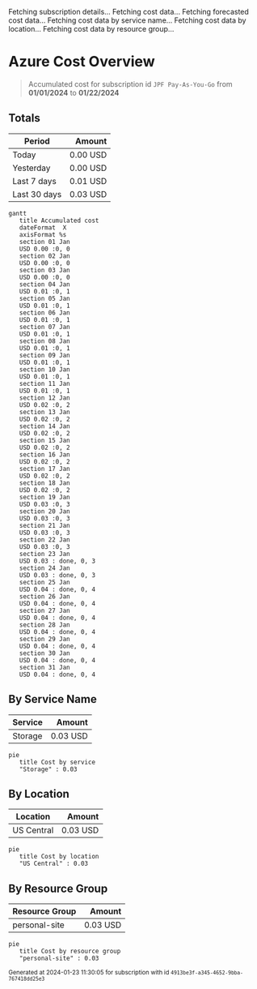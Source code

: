 Fetching subscription details...
Fetching cost data...
Fetching forecasted cost data...
Fetching cost data by service name...
Fetching cost data by location...
Fetching cost data by resource group...
# Azure Cost Overview

> Accumulated cost for subscription id `JPF Pay-As-You-Go` from **01/01/2024** to **01/22/2024**

## Totals

|Period|Amount|
|---|---:|
|Today|0.00 USD|
|Yesterday|0.00 USD|
|Last 7 days|0.01 USD|
|Last 30 days|0.03 USD|

```mermaid
gantt
   title Accumulated cost
   dateFormat  X
   axisFormat %s
   section 01 Jan
   USD 0.00 :0, 0
   section 02 Jan
   USD 0.00 :0, 0
   section 03 Jan
   USD 0.00 :0, 0
   section 04 Jan
   USD 0.01 :0, 1
   section 05 Jan
   USD 0.01 :0, 1
   section 06 Jan
   USD 0.01 :0, 1
   section 07 Jan
   USD 0.01 :0, 1
   section 08 Jan
   USD 0.01 :0, 1
   section 09 Jan
   USD 0.01 :0, 1
   section 10 Jan
   USD 0.01 :0, 1
   section 11 Jan
   USD 0.01 :0, 1
   section 12 Jan
   USD 0.02 :0, 2
   section 13 Jan
   USD 0.02 :0, 2
   section 14 Jan
   USD 0.02 :0, 2
   section 15 Jan
   USD 0.02 :0, 2
   section 16 Jan
   USD 0.02 :0, 2
   section 17 Jan
   USD 0.02 :0, 2
   section 18 Jan
   USD 0.02 :0, 2
   section 19 Jan
   USD 0.03 :0, 3
   section 20 Jan
   USD 0.03 :0, 3
   section 21 Jan
   USD 0.03 :0, 3
   section 22 Jan
   USD 0.03 :0, 3
   section 23 Jan
   USD 0.03 : done, 0, 3
   section 24 Jan
   USD 0.03 : done, 0, 3
   section 25 Jan
   USD 0.04 : done, 0, 4
   section 26 Jan
   USD 0.04 : done, 0, 4
   section 27 Jan
   USD 0.04 : done, 0, 4
   section 28 Jan
   USD 0.04 : done, 0, 4
   section 29 Jan
   USD 0.04 : done, 0, 4
   section 30 Jan
   USD 0.04 : done, 0, 4
   section 31 Jan
   USD 0.04 : done, 0, 4
```

## By Service Name

|Service|Amount|
|---|---:|
|Storage|0.03 USD|

```mermaid
pie
   title Cost by service
   "Storage" : 0.03
```

## By Location

|Location|Amount|
|---|---:|
|US Central|0.03 USD|

```mermaid
pie
   title Cost by location
   "US Central" : 0.03
```

## By Resource Group

|Resource Group|Amount|
|---|---:|
|personal-site|0.03 USD|

```mermaid
pie
   title Cost by resource group
   "personal-site" : 0.03
```

<sup>Generated at 2024-01-23 11:30:05 for subscription with id `4913be3f-a345-4652-9bba-767418dd25e3`</sup>
